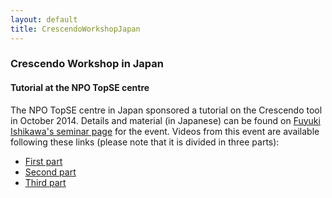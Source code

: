 ```yaml
---
layout: default
title: CrescendoWorkshopJapan
---
```


<h3><a name="recent-events" class="anchor" href="#recent-events"></a>Crescendo Workshop in Japan</h3>

<h4>Tutorial at the NPO TopSE centre</h4>

<p>The NPO TopSE centre in Japan sponsored a tutorial on the Crescendo tool in October 2014.  Details and material (in Japanese) can be found on <a href="http://research.nii.ac.jp/~f-ishikawa/crescendo/">Fuyuki Ishikawa's seminar page</a> for the event. Videos from this event are available following these links (please note that it is divided in three parts):</p>

- [First part](http://staff.iha.dk/pgl/CrescendoVideo/FirstVideo/)
- [Second part](http://staff.iha.dk/pgl/CrescendoVideo/SecondVideo/)
- [Third part](http://staff.iha.dk/pgl/CrescendoVideo/ThirdVideo/)